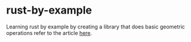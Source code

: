 # rust-by-example
Learning rust by example by creating a library that does basic geometric operations
refer to the article [here](https://zshan0notes.notion.site/rust-by-example-df6d61f951f24e769251851683799bbf).

